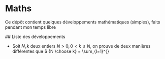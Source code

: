 # Maths
Ce dépôt contient quelques développements mathématiques (simples), faits pendant mon temps libre

## Liste des développements

- Soit $N,k$ deux entiers $N>0, 0 <k \leq N$, on prouve de deux manières différentes que $ {N \choose k} = \sum_{l=1}^{}
